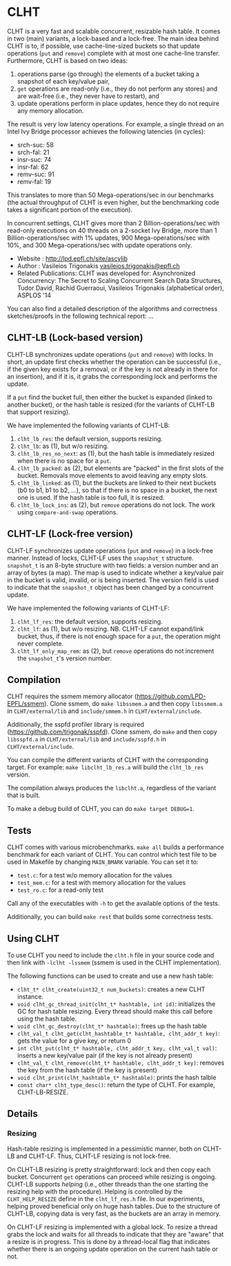 CLHT
====

CLHT is a very fast and scalable concurrent, resizable hash table. It comes in two (main) variants, a lock-based and a lock-free.
The main idea behind CLHT is to, if possible, use cache-line-sized buckets so that update operations (`put` and `remove`) complete with at most one cache-line transfer. Furthermore, CLHT is based on two ideas:
  1. operations parse (go through) the elements of a bucket taking a snapshot of each key/value pair,
  2. `get` operations are read-only (i.e., they do not perform any stores) and are wait-free (i.e., they never have to restart), and 
  2. update operations perform in place updates, hence they do not require any memory allocation.

The result is very low latency operations. For example, a single thread on an Intel Ivy Bridge processor achieves the following latencies (in cycles):
  * srch-suc: 58
  * srch-fal: 21
  * insr-suc: 74
  * insr-fal: 62
  * remv-suc: 91
  * remv-fal: 19

This translates to more than 50 Mega-operations/sec in our benchmarks (the actual throughput of CLHT is even higher, but the benchmarking code takes a significant portion of the execution).

In concurrent settings, CLHT gives more than 2 Billion-operations/sec with read-only executions on 40 threads on a 2-socket Ivy Bridge, more than 1 Billion-operations/sec with 1% updates, 900 Mega-operations/sec with 10%, and 300 Mega-operations/sec with update operations only.


* Website             : http://lpd.epfl.ch/site/ascylib
* Author              : Vasileios Trigonakis <vasileios.trigonakis@epfl.ch>
* Related Publications: CLHT was developed for:
  Asynchronized Concurrency: The Secret to Scaling Concurrent Search Data Structures,
  Tudor David, Rachid Guerraoui, Vasileios Trigonakis (alphabetical order),
  ASPLOS '14

You can also find a detailed description of the algorithms and correctness sketches/proofs in the following technical report: ...

CLHT-LB (Lock-based version)
----------------------------

CLHT-LB synchronizes update operations (`put` and `remove`) with locks. In short, an update first checks whether the operation can be successful (i.e., if the given key exists for a removal, or if the key is not already in there for an insertion), and if it is, it grabs the corresponding lock and performs the update.

If a `put` find the bucket full, then either the bucket is expanded (linked to another bucket), or the hash table is resized (for the variants of CLHT-LB that support resizing).

We have implemented the following variants of CLHT-LB:
  1. `clht_lb_res`: the default version, supports resizing. 
  2. `clht_lb`: as (1), but w/o resizing.
  3. `clht_lb_res_no_next`: as (1), but the hash table is immediately resized when there is no space for a `put`.
  4. `clht_lb_packed`: as (2), but elements are "packed" in the first slots of the bucket. Removals move elements to avoid leaving any empty slots.
  5. `clht_lb_linked`: as (1), but the buckets are linked to their next buckets (b0 to b1, b1 to b2, ...), so that if there is no space in a bucket, the next one is used. If the hash table is too full, it is resized.
  6. `clht_lb_lock_ins`: as (2), but `remove` operations do not lock. The work using `compare-and-swap` operations.

CLHT-LF (Lock-free version)
---------------------------

CLHT-LF synchronizes update operations (`put` and `remove`) in a lock-free manner. Instead of locks, CLHT-LF uses the `snapshot_t` structure. `snapshot_t` is an 8-byte structure with two fields: a version number and an array of bytes (a map). The map is used to indicate whether a key/value pair in the bucket is valid, invalid, or is being inserted. The version field is used to indicate that the `snapshot_t` object has been changed by a concurrent update.

We have implemented the following variants of CLHT-LF:
  1. `clht_lf_res`: the default version, supports resizing.
  2. `clht_lf`: as (1), but w/o resizing. NB. CLHT-LF cannot expand/link bucket, thus, if there is not enough space for a `put`, the operation might never complete.
  3. `clht_lf_only_map_rem`: as (2), but `remove` operations do not increment the `snapshot_t`'s version number.


Compilation
-----------

CLHT requires the ssmem memory allocator (https://github.com/LPD-EPFL/ssmem).
Clone ssmem, do `make libssmem.a` and then copy `libssmem.a` in `CLHT/external/lib` and `include/smmem.h` in `CLHT/external/include`.

Additionally, the sspfd profiler library is required (https://github.com/trigonak/sspfd).
Clone ssmem, do `make` and then copy `libsspfd.a` in `CLHT/external/lib` and `include/sspfd.h` in `CLHT/external/include`.

You can compile the different variants of CLHT with the corresponding target. For example:
`make libclht_lb_res.a` will build the `clht_lb_res` version.

The compilation always produces the `libclht.a`, regardless of the variant that is built.

To make a debug build of CLHT, you can do `make target DEBUG=1`.

Tests
-----

CLHT comes with various microbenchmarks. `make all` builds a performance benchmark for each variant of CLHT.
You can control which test file to be used in Makefile by changing `MAIN_BMARK` variable.
You can set it to:
  * `test.c`: for a test w/o memory allocation for the values
  * `test_mem.c`: for a test with memory allocation for the values
  * `test_ro.c`: for a read-only test
  
Call any of the executables with `-h` to get the available options of the tests.

Additionally, you can build `make rest` that builds some correctness tests.


Using CLHT
----------

To use CLHT you need to include the `clht.h` file in your source code and then link with `-lclht -lssmem` (ssmem is used in the CLHT implementation).

The following functions can be used to create and use a new hash table:
  * `clht_t* clht_create(uint32_t num_buckets)`: creates a new CLHT instance.
  * `void clht_gc_thread_init(clht_t* hashtable, int id)`: initializes the GC for hash table resizing. Every thread should make this call before using the hash table.
  * `void clht_gc_destroy(clht_t* hashtable)`: frees up the hash table
  * `clht_val_t clht_get(clht_hashtable_t* hashtable, clht_addr_t key)`: gets the value for a give key, or return 0
  * `int clht_put(clht_t* hashtable, clht_addr_t key, clht_val_t val)`: inserts a new key/value pair (if the key is not already present)
  * `clht_val_t clht_remove(clht_t* hashtable, clht_addr_t key)`: removes the key from the hash table (if the key is present)
  * `void clht_print(clht_hashtable_t* hashtable)`: prints the hash talble
  * `const char* clht_type_desc()`: return the type of CLHT. For example, CLHT-LB-RESIZE.


Details
-------

### Resizing  

Hash-table resizing is implemented in a pessimistic manner, both on CLHT-LB and CLHT-LF. Thus, CLHT-LF resizing is not lock-free.

On CLHT-LB resizing is pretty straightforward: lock and then copy each bucket. Concurrent `get` operations can proceed while resizing is ongoing. CLHT-LB supports *helping* (i.e., other threads than the one starting the resizing help with the procedure). Helping is controlled by the `CLHT_HELP_RESIZE` define in the `clht_lf_res.h` file. In our experiments, helping proved beneficial only on huge hash tables. Due to the structure of CLHT-LB, copying data is very fast, as the buckets are an array in memory.

On CLHT-LF resizing is implemented with a global lock. To resize a thread grabs the lock and waits for all threads to indicate that they are "aware" that a resize is in progress. This is done by a thread-local flag that indicates whether there is an ongoing update operation on the current hash table or not.
